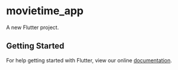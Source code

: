 # movietime_app

A new Flutter project.

## Getting Started

For help getting started with Flutter, view our online
[documentation](https://flutter.io/).
